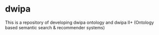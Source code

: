 # dwipa
This is a repository of developing dwipa ontology and dwipa II+ (Ontology based semantic search & recommender systems)
